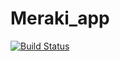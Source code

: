 # Meraki_app
[![Build Status](https://travis-ci.org/Denizantip/Meraki_app.svg?branch=master)](https://travis-ci.org/Denizantip/Meraki_app)
